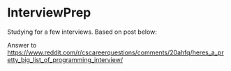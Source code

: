 # InterviewPrep

Studying for a few interviews. Based on post below:

Answer to https://www.reddit.com/r/cscareerquestions/comments/20ahfq/heres_a_pretty_big_list_of_programming_interview/
